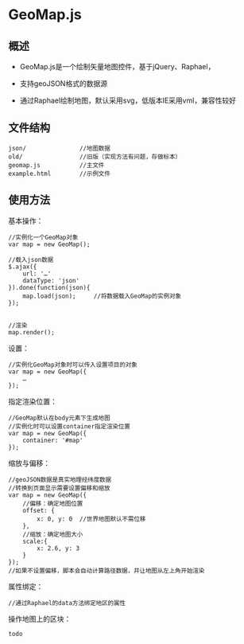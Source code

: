 # GeoMap.js

## 概述

* GeoMap.js是一个绘制矢量地图控件，基于jQuery、Raphael，

* 支持geoJSON格式的数据源

* 通过Raphael绘制地图，默认采用svg，低版本IE采用vml，兼容性较好


## 文件结构
	
	json/				//地图数据
	old/				//旧版（实现方法有问题，存做标本）
	geomap.js			//主文件
	example.html		//示例文件
	

## 使用方法

基本操作：

	//实例化一个GeoMap对象
	var map = new GeoMap();	
	
	//载入json数据
	$.ajax({
		url: '…'
		dataType: 'json'
	}).done(function(json){
		map.load(json);		//将数据载入GeoMap的实例对象
	});
	
	
	//渲染
	map.render();


设置：

	//实例化GeoMap对象时可以传入设置项目的对象
	var map = new GeoMap({
		…
	});


指定渲染位置：

	//GeoMap默认在body元素下生成地图
	//实例化时可以设置container指定渲染位置
	var map = new GeoMap({
		container: '#map'
	});
	
缩放与偏移：

	//geoJSON数据是真实地理经纬度数据
	//转换到页面显示需要设置偏移和缩放
	var map = new GeoMap({
		//偏移：确定地图位置
	  	offset: {
        	x: 0, y: 0	//世界地图默认不需位移
        },
        //缩放：确定地图大小
        scale:{
            x: 2.6, y: 3
        }
	});
	//如果不设置偏移，脚本会自动计算路径数据，并让地图从左上角开始渲染
	
属性绑定：

	//通过Raphael的data方法绑定地区的属性
	
操作地图上的区块：
	
	todo
	